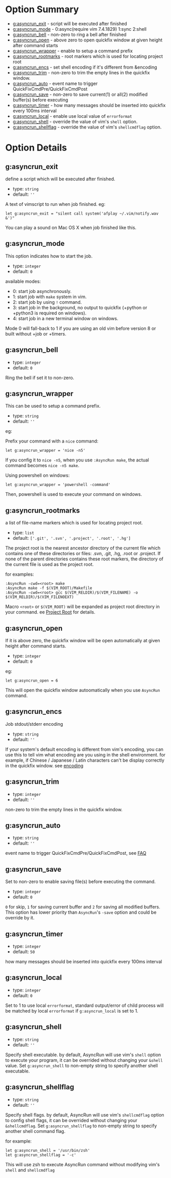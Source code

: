 # Option Summary

- [g:asyncrun_exit](#gasyncrun_exit) - script will be executed after finished
- [g:asyncrun_mode](#gasyncrun_mode) - 0:async(require vim 7.4.1829) 1:sync 2:shell
- [g:asyncrun_bell](#gasyncrun_bell) - non-zero to ring a bell after finished
- [g:asyncrun_open](#gasyncrun_open) - above zero to open quickfix window at given height after command starts
- [g:asyncrun_wrapper](#gasyncrun_wrapper) - enable to setup a command prefix
- [g:asyncrun_rootmarks](#gasyncrun_rootmarks) - root markers which is used for locating project root
- [g:asyncrun_encs](#gasyncrun_encs) - set shell encoding if it's different from &encoding
- [g:asyncrun_trim](#gasyncrun_trim) - non-zero to trim the empty lines in the quickfix window.
- [g:asyncrun_auto](#gasyncrun_auto) - event name to trigger QuickFixCmdPre/QuickFixCmdPost
- [g:asyncrun_save](#gasyncrun_save) - non-zero to save current(1) or all(2) modified buffer(s) before executing
- [g:asyncrun_timer](#gasyncrun_timer) - how many messages should be inserted into quickfix every 100ms interval
- [g:asyncrun_local](#gasyncrun_local) - enable use local value of `errorformat`
- [g:asyncrun_shell](#gasyncrun_shell) - override the value of vim's `shell` option.
- [g:asyncrun_shellflag](#gasyncrun_shellflag) - override the value of vim's `shellcmdflag` option.

# Option Details

## g:asyncrun_exit

define a script which will be executed after finished.

- type: `string`
- default: `''`

A text of vimscript to run when job finished. eg:

```VimL
let g:asyncrun_exit = "silent call system('afplay ~/.vim/notify.wav &')"
```

You can play a sound on Mac OS X when job finished like this.

## g:asyncrun_mode

This option indicates how to start the job. 

- type: `integer`
- default: `0`

available modes:

- 0: start job asynchronously. 
- 1: start job with `make` system in vim.
- 2: start job by using `!` command.
- 3: start job in the background, no output to quickfix (+python or +python3 is required on windows).
- 4: start job in a new terminal window on windows.

Mode 0 will fall-back to 1 if you are using an old vim before version 8 or built without +job or +timers.

## g:asyncrun_bell

- type: `integer`
- default: `0`

Ring the bell if set it to non-zero.

## g:asyncrun_wrapper

This can be used to setup a command prefix.

- type: `string`
- default: `''`

eg:

Prefix your command with a `nice` command:

```VimL
let g:asyncrun_wrapper = 'nice -n5'
```

If you config it to `nice -n5`, when you use `:AsyncRun make`, the actual command becomes `nice -n5 make`.

Using powershell on windows:

```VimL
let g:asyncrun_wrapper = 'powershell -command'
```

Then, powershell is used to execute your command on windows.

## g:asyncrun_rootmarks

a list of file-name markers which is used for locating project root.

- type: `list`
- default: `['.git', '.svn', '.project', '.root', '.hg']`

The project root is the nearest ancestor directory of the current file which contains one of these directories or files: .svn, .git, .hg, .root or .project. If none of the parent directories contains these root markers, the directory of the current file is used as the project root. 

for examples:

```VimL
:AsyncRun -cwd=<root> make
:AsyncRun make -f $(VIM_ROOT)/Makefile
:AsyncRun -cwd=<root> gcc $(VIM_RELDIR)/$(VIM_FILENAME) -o $(VIM_RELDIR)/$(VIM_FILENOEXT)
```

Macro `<root>` or `$(VIM_ROOT)` will be expanded as project root directory in your command. ee [Project Root](https://github.com/skywind3000/asyncrun.vim/wiki/Project-Root) for details.

## g:asyncrun_open

If it is above zero, the quickfix window will be open automatically at given height after command starts.

- type: `integer`
- default: `0`

eg:

```VimL
let g:asyncrun_open = 6
```

This will open the quickfix window autoomatically when you use `AsyncRun` command.

## g:asyncrun_encs

Job stdout/stderr encoding 

- type: `string`
- default: `''`

If your system's default encoding is different from vim's encoding, you can use this to tell vim what encoding are you using in the shell environment. for example, if Chinese / Japanese / Latin characters can't be display correctly in the quickfix window. see [encoding](https://github.com/skywind3000/asyncrun.vim/wiki/Quickfix-encoding-problem-when-using-Chinese-or-Japanese)

## g:asyncrun_trim

- type: `integer`
- default: `''`

non-zero to trim the empty lines in the quickfix window.

## g:asyncrun_auto

- type: `string`
- default: `''`

event name to trigger QuickFixCmdPre/QuickFixCmdPost, see [FAQ](https://github.com/skywind3000/asyncrun.vim/wiki/FAQ#can-asyncrunvim-trigger-an-autocommand-quickfixcmdpost-to-get-some-plugin-like-errormaker-processing-the-content-in-quickfix-)

## g:asyncrun_save

Set to non-zero to enable saving file(s) before executing the command.

- type: `integer`
- default: `0`

`0` for skip, `1` for saving current buffer and `2` for saving all modified buffers. This option has lower priority than `AsyncRun`'s `-save` option and could be override by it.

## g:asyncrun_timer

- type: `integer`
- default: `50`

how many messages should be inserted into quickfix every 100ms interval

## g:asyncrun_local

- type: `integer`
- default: `0`

Set to 1 to use local `errorformat`, standard output/error of child process will be matched by local `errorformat` if `g:asyncrun_local` is set to 1.

## g:asyncrun_shell

- type: `string`
- default: `''`

Specify shell executable. by default, AsyncRun will use vim's `shell` option to execute your program, it can be overrided without changing your `&shell` value. Set `g:asyncrun_shell` to non-empty string to specify another shell executable.

## g:asyncrun_shellflag

- type: `string`
- default: `''`

Specify shell flags. by default, AsyncRun will use vim's `shellcmdflag` option to config shell flags, it can be overrided without changing your `&shellcmdflag`. Set `g:asyncrun_shellflag` to non-empty string to specify another shell command flag.

for example:

```VimL
let g:asyncrun_shell = '/usr/bin/zsh'
let g:asyncrun_shellflag = '-c'
```

This will use zsh to execute AsyncRun command without modifying vim's `shell` and `shellcmdflag`